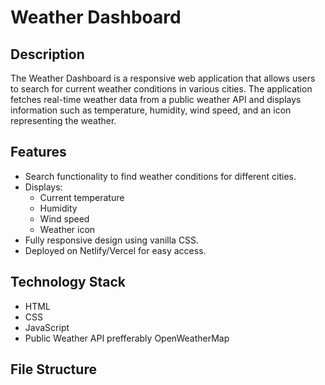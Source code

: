 # Weather Dashboard

## Description
The Weather Dashboard is a responsive web application that allows users to search for current weather conditions in various cities. The application fetches real-time weather data from a public weather API and displays information such as temperature, humidity, wind speed, and an icon representing the weather.

## Features
- Search functionality to find weather conditions for different cities.
- Displays:
  - Current temperature
  - Humidity
  - Wind speed
  - Weather icon
- Fully responsive design using vanilla CSS.
- Deployed on Netlify/Vercel for easy access.

## Technology Stack
- HTML
- CSS
- JavaScript
- Public Weather API prefferably OpenWeatherMap

## File Structure
